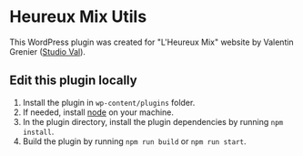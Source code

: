 # Heureux Mix Utils

This WordPress plugin was created for "L'Heureux Mix" website by Valentin Grenier ([Studio Val](https://www.google.com)).

## Edit this plugin locally

1. Install the plugin in `wp-content/plugins` folder.
2. If needed, install [node](https://docs.npmjs.com/downloading-and-installing-node-js-and-npm) on your machine.
3. In the plugin directory, install the plugin dependencies by running `npm install`.
4. Build the plugin by running `npm run build` or `npm run start`.
